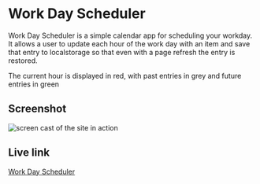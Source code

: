 # Work Day Scheduler
Work Day Scheduler is a simple calendar app for scheduling your workday. It allows a user to update each hour of the work day with an item and save that entry to localstorage so that even with a page refresh the entry is restored. 

The current hour is displayed in red, with past entries in grey and future entries in green

## Screenshot
![screen cast of the site in action](./assets/images/Work-Day-Scheduler.gif)

## Live link
[Work Day Scheduler](https://tbellenger.github.io/work-day-scheduler)
